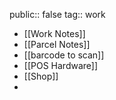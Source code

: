 public:: false
tag:: work

- [[Work Notes]]
- [[Parcel Notes]]
- [[barcode to scan]]
- [[POS Hardware]]
- [[Shop]]
-